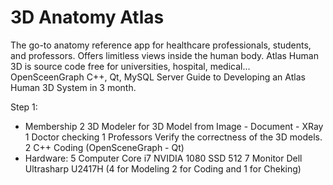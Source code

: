 # 3D Anatomy Atlas
The go-to anatomy reference app for healthcare professionals, students, and professors. Offers limitless views inside the human body.
Atlas Human 3D is source code free for universities, hospital, medical...
OpenSceenGraph C++, Qt, MySQL Server
Guide to Developing an Atlas Human 3D System in 3 month.

Step 1: 
- Membership
  2 3D Modeler for 3D Model from Image - Document - XRay
  1 Doctor checking
  1 Professors Verify the correctness of the 3D models.
  2 C++ Coding (OpenSceneGraph - Qt)
- Hardware:
  5 Computer Core i7 NVIDIA 1080 SSD 512
  7 Monitor Dell Ultrasharp U2417H (4 for Modeling 2 for Coding and 1 for Cheking)
